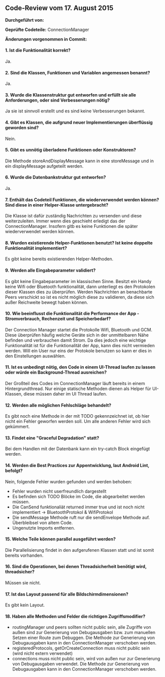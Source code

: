 ## Code-Review vom 17. August 2015

**Durchgeführt von:**

**Geprüfte Codeteile:** ConnectionManager

**Änderungen vorgenommen in Commit:**

#### 1. Ist die Funktionalität korrekt?

Ja.

#### 2. Sind die Klassen, Funktionen und Variablen angemessen benannt?

Ja.

#### 3. Wurde die Klassenstruktur gut entworfen und erfüllt sie alle Anforderungen, oder sind Verbesserungen nötig?

Ja sie ist sinnvoll erstellt und es sind keine Verbesserungen bekannt.

#### 4. Gibt es Klassen, die aufgrund neuer Implementierungen überflüssig geworden sind?

Nein.

#### 5. Gibt es unnötig überladene Funktionen oder Konstruktoren?

Die Methode storeAndDisplayMessage kann in eine storeMessage und in ein displayMessage aufgeteilt werden.

#### 6. Wurde die Datenbankstruktur gut entworfen?

Ja.

#### 7. Enthält das Codeteil Funktionen, die wiederverwendet werden können? Sind diese in einer Helper-Klasse untergebracht?

Die Klasse ist dafür zuständig Nachrichten zu versenden und diese weiterzuleiten. Immer wenn dies geschieht erledigt das der ConnectionManager. Insofern gitb es keine Funktionen die später wiederverwendet werden können.

#### 8. Wurden existierende Helper-Funktionen benutzt? Ist keine doppelte Funktionalität implementiert?

Es gibt keine bereits existierenden Helper-Methoden.

#### 9. Werden alle Eingabeparameter validiert?

Es gibt keine Eingabeparameter im klassischen Sinne. Besitzt ein Handy keine Wifi oder Bluetooth funktionalität, dann unterliegt es den Protokolen dieser Klassen dies zu überprüfen. Werden Nachrichten an benachbarte Peers verschickt so ist es nicht möglich diese zu validieren, da diese sich außer Reichweite bewegt haben können.

#### 10. Wie beeinflusst die Funktionalität die Performance der App - Stromverbrauch, Rechenzeit und Speicherbedarf?

Der Connection Manager startet die Protokolle Wifi, Bluetooth und GCM. Diese überprüfen häufig welche Geräte sich in der unmittelbaren Nähe befinden und verbrauchen damit Strom. Da dies jedoch eine wichtige Funktionalität ist für die Funktionalität der App, kann dies nicht vermieden werden. Will ein User nur eins der Protokole benutzen so kann er dies in den Einstellungen auswählen.

#### 11. Ist es unbedingt nötig, den Code in einem UI-Thread laufen zu lassen oder würde ein Background-Thread ausreichen?

Der Großteil des Codes im ConnectionManager läuft bereits in einem Hintergrundthread. Nur einige statische Methoden dienen als Helper für UI-Klassen, diese müssen daher im UI Thread laufen.

#### 12. Werden alle möglichen Fehlschläge behandelt?

Es gibt noch eine Methode in der mit TODO gekennzeichnet ist, ob hier nicht ein Fehler geworfen werden soll. Um alle anderen Fehler wird sich gekümmert.

#### 13. Findet eine "Graceful Degradation" statt?

Bei dem Handlen mit der Datenbank kann ein try-catch Block eingefügt werden.

#### 14. Werden die Best Practices zur Appentwicklung, laut Android Lint, befolgt?

Nein, folgende Fehler wurden gefunden und werden behoben:

- Fehler wurden nicht userfreundlich dargestellt
- Es befinden sich TODO Blöcke im Code, die abgearbeitet werden müssen.
- Die CanSend funktionaliät returned immer true und ist noch nicht implementiert -> BluetoothProtokol & WifiProtokol
- Die sendMessage Methode ruft nur die sendEnvelope Methode auf. Überbleibsel von altem Code.
- Ungenutzte Imports entfernen.

#### 15. Welche Teile können parallel ausgeführt werden?

Die Parallelisierung findet in den aufgerufenen Klassen statt und ist somit bereits vorhanden.

#### 16. Sind die Operationen, bei denen Threadsicherheit benötigt wird, threadsicher?

Müssen sie nicht.

#### 17. Ist das Layout passend für alle Bildschirmdimensionen?

Es gibt kein Layout.

#### 18. Haben alle Methoden und Felder die richtigen Zugriffsmodifier?

- routingManager und peers sollten nicht public sein, alle Zugriffe von außen sind zur Generierung von Debugausgaben bzw. zum manuellen Setzen einer Route zum Debuggen. Die Methode zur Generierung von Debugausgaben kann in den ConnectionManager verschoben werden.
- registeredProtocols, getOrCreateConnection muss nicht public sein (wird nicht extern verwendet)
- connections muss nicht public sein, wird von außen nur zur Generierung von Debugausgaben verwendet. Die Methode zur Generierung von Debugausgaben kann in den ConnectionManager verschoben werden.
